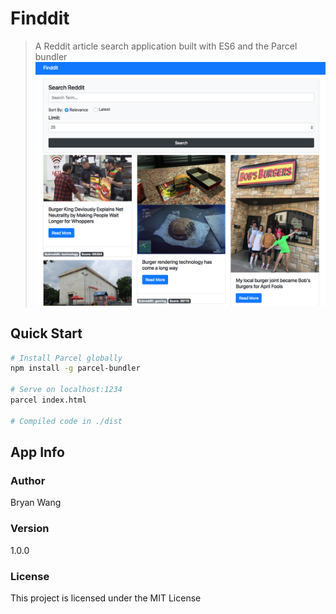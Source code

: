 # Finddit

> A Reddit article search application built with ES6 and the Parcel bundler
![Splash](./screenshots/screen.png)

## Quick Start

```bash
# Install Parcel globally
npm install -g parcel-bundler

# Serve on localhost:1234
parcel index.html

# Compiled code in ./dist
```

## App Info

### Author

Bryan Wang

### Version

1.0.0

### License

This project is licensed under the MIT License